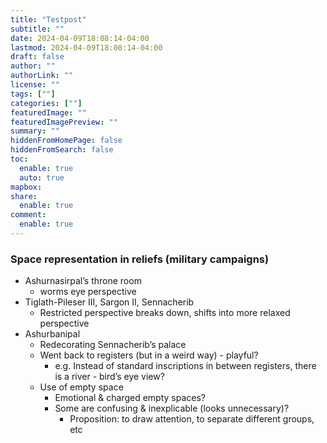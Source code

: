 ```yaml
---
title: "Testpost"
subtitle: ""
date: 2024-04-09T18:08:14-04:00
lastmod: 2024-04-09T18:08:14-04:00
draft: false
author: ""
authorLink: ""
license: ""
tags: [""]
categories: [""]
featuredImage: ""
featuredImagePreview: ""
summary: ""
hiddenFromHomePage: false
hiddenFromSearch: false
toc:
  enable: true
  auto: true
mapbox:
share:
  enable: true
comment:
  enable: true
---
```


### Space representation in reliefs (military campaigns)
- Ashurnasirpal’s throne room
  - worms eye perspective
- Tiglath-Pileser III, Sargon II, Sennacherib
  - Restricted perspective breaks down, shifts into more relaxed perspective
- Ashurbanipal
  - Redecorating Sennacherib’s palace
  - Went back to registers (but in a weird way) - playful?
    - e.g. Instead of standard inscriptions in between registers, there is a river - bird’s eye view?
  - Use of empty space
    - Emotional & charged empty spaces?
    - Some are confusing & inexplicable (looks unnecessary)?
      - Proposition: to draw attention, to separate different groups, etc